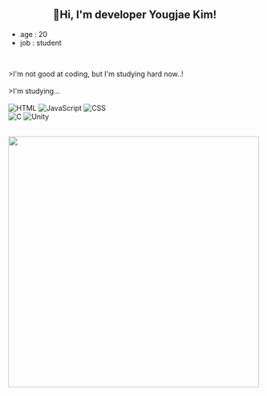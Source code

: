 <body>
    <h2 align="center">👋Hi, I'm developer Yougjae Kim!</h2>
    <ul>
        <li>age : 20</li>
        <li>job : student</li>
    </ul>
    <br>
    <p align="left">
        >I'm not good at coding, but I'm studying hard now..!
        <br><br>
        >I'm studying...
        <br><br>
        <img src="https://img.shields.io/badge/-HTML5-red?style=for-the-badge&logo=html5&logoColor=ffffff" alt="HTML"> 
        <img src="https://img.shields.io/badge/-JAVASCRIPT-F7DF1E?style=for-the-badge&logo=JAVASCRIPT&logoColor=black" alt="JavaScript"> 
        <img src="https://img.shields.io/badge/-CSS3-blue?style=for-the-badge&logo=CSS3" alt="CSS">
        <br>
        <img src="https://img.shields.io/badge/C-00599C?style=for-the-badge&logo=c&logoColor=white" alt="C">
        <img src="https://img.shields.io/badge/-Unity-black?style=for-the-badge&logo=Unity" alt="Unity">
        <br><br>
    </p>
    <p>
        <img src="https://img1.daumcdn.net/thumb/R1280x0.fgif/?fname=http://t1.daumcdn.net/brunch/service/user/7JRW/image/NLdOFBMRyHsBm1l847vneqtWi9s.gif" width="500">
    </p>
</body>

